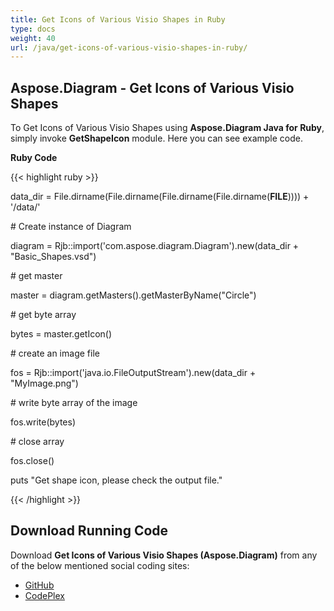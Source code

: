 ```yaml
---
title: Get Icons of Various Visio Shapes in Ruby
type: docs
weight: 40
url: /java/get-icons-of-various-visio-shapes-in-ruby/
---
```


## **Aspose.Diagram - Get Icons of Various Visio Shapes**
To Get Icons of Various Visio Shapes using **Aspose.Diagram Java for Ruby**, simply invoke **GetShapeIcon** module. Here you can see example code.

**Ruby Code**

{{< highlight ruby >}}

 data_dir = File.dirname(File.dirname(File.dirname(File.dirname(__FILE__)))) + '/data/'

\# Create instance of Diagram

diagram = Rjb::import('com.aspose.diagram.Diagram').new(data_dir + "Basic_Shapes.vsd")

\# get master

master = diagram.getMasters().getMasterByName("Circle")

\# get byte array

bytes = master.getIcon()

\# create an image file

fos = Rjb::import('java.io.FileOutputStream').new(data_dir + "MyImage.png")

\# write byte array of the image

fos.write(bytes)

\# close array

fos.close()

puts "Get shape icon, please check the output file."

{{< /highlight >}}
## **Download Running Code**
Download **Get Icons of Various Visio Shapes (Aspose.Diagram)** from any of the below mentioned social coding sites:

- [GitHub](https://github.com/asposediagram/Aspose.Diagram-for-Java/blob/master/Plugins/Aspose_Diagram_Java_for_Ruby/lib/asposediagramjava/Shapes/getshapeicon.rb)
- [CodePlex](https://asposediagramjavaruby.codeplex.com/SourceControl/latest#lib/asposediagramjava/Shapes/getshapeicon.rb)
